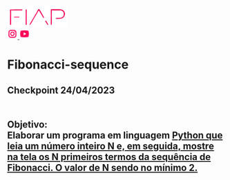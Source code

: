<a href="https://www.fiap.com.br/">
<img src="fiap.png" width="140" height="50">
</a> <br>


<a href="https://www.instagram.com/fiapoficial/">
<img src="ig.png">
</a>

<a href="https://www.youtube.com/@FiapBrasil">
<img src="yt.png">
</a>

# Fibonacci-sequence

<h2> Checkpoint 24/04/2023 <h2>
  
<br>
  Objetivo:<br>
  Elaborar um programa em linguagem <a href="https://www.python.org/"> Python que leia um número inteiro N e, em seguida, mostre na tela os N primeiros termos da sequência de Fibonacci. O valor de N sendo no mínimo 2.
